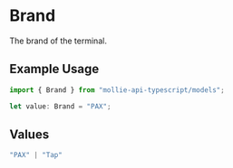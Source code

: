 # Brand

The brand of the terminal.

## Example Usage

```typescript
import { Brand } from "mollie-api-typescript/models";

let value: Brand = "PAX";
```

## Values

```typescript
"PAX" | "Tap"
```